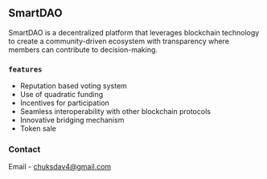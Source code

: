 ## SmartDAO

SmartDAO is a decentralized platform that leverages blockchain technology to create a community-driven ecosystem with transparency where members can contribute to decision-making.

### `features`

* Reputation based voting system
* Use of quadratic funding
* Incentives for participation
* Seamless interoperability with other blockchain protocols
* Innovative bridging mechanism
* Token sale

### Contact

Email - chuksdav4@gmail.com
